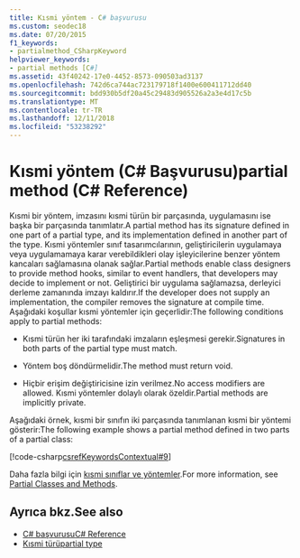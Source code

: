 ```yaml
---
title: Kısmi yöntem - C# başvurusu
ms.custom: seodec18
ms.date: 07/20/2015
f1_keywords:
- partialmethod_CSharpKeyword
helpviewer_keywords:
- partial methods [C#]
ms.assetid: 43f40242-17e0-4452-8573-090503ad3137
ms.openlocfilehash: 742d6ca744ac723179718f1400e600411712dd40
ms.sourcegitcommit: bdd930b5df20a45c29483d905526a2a3e4d17c5b
ms.translationtype: MT
ms.contentlocale: tr-TR
ms.lasthandoff: 12/11/2018
ms.locfileid: "53238292"
---
```

# <a name="partial-method-c-reference"></a><span data-ttu-id="48cc4-102">Kısmi yöntem (C# Başvurusu)</span><span class="sxs-lookup"><span data-stu-id="48cc4-102">partial method (C# Reference)</span></span>

<span data-ttu-id="48cc4-103">Kısmi bir yöntem, imzasını kısmi türün bir parçasında, uygulamasını ise başka bir parçasında tanımlatır.</span><span class="sxs-lookup"><span data-stu-id="48cc4-103">A partial method has its signature defined in one part of a partial type, and its implementation defined in another part of the type.</span></span> <span data-ttu-id="48cc4-104">Kısmi yöntemler sınıf tasarımcılarının, geliştiricilerin uygulamaya veya uygulamamaya karar verebildikleri olay işleyicilerine benzer yöntem kancaları sağlamasına olanak sağlar.</span><span class="sxs-lookup"><span data-stu-id="48cc4-104">Partial methods enable class designers to provide method hooks, similar to event handlers, that developers may decide to implement or not.</span></span> <span data-ttu-id="48cc4-105">Geliştirici bir uygulama sağlamazsa, derleyici derleme zamanında imzayı kaldırır.</span><span class="sxs-lookup"><span data-stu-id="48cc4-105">If the developer does not supply an implementation, the compiler removes the signature at compile time.</span></span> <span data-ttu-id="48cc4-106">Aşağıdaki koşullar kısmi yöntemler için geçerlidir:</span><span class="sxs-lookup"><span data-stu-id="48cc4-106">The following conditions apply to partial methods:</span></span>

- <span data-ttu-id="48cc4-107">Kısmi türün her iki tarafındaki imzaların eşleşmesi gerekir.</span><span class="sxs-lookup"><span data-stu-id="48cc4-107">Signatures in both parts of the partial type must match.</span></span>

- <span data-ttu-id="48cc4-108">Yöntem boş döndürmelidir.</span><span class="sxs-lookup"><span data-stu-id="48cc4-108">The method must return void.</span></span>

- <span data-ttu-id="48cc4-109">Hiçbir erişim değiştiricisine izin verilmez.</span><span class="sxs-lookup"><span data-stu-id="48cc4-109">No access modifiers are allowed.</span></span> <span data-ttu-id="48cc4-110">Kısmi yöntemler dolaylı olarak özeldir.</span><span class="sxs-lookup"><span data-stu-id="48cc4-110">Partial methods are implicitly private.</span></span>

<span data-ttu-id="48cc4-111">Aşağıdaki örnek, kısmi bir sınıfın iki parçasında tanımlanan kısmi bir yöntemi gösterir:</span><span class="sxs-lookup"><span data-stu-id="48cc4-111">The following example shows a partial method defined in two parts of a partial class:</span></span>

[!code-csharp[csrefKeywordsContextual#9](~/samples/snippets/csharp/VS_Snippets_VBCSharp/csrefKeywordsContextual/CS/csrefKeywordsContextual.cs#9)]

<span data-ttu-id="48cc4-112">Daha fazla bilgi için [kısmi sınıflar ve yöntemler](../../programming-guide/classes-and-structs/partial-classes-and-methods.md).</span><span class="sxs-lookup"><span data-stu-id="48cc4-112">For more information, see [Partial Classes and Methods](../../programming-guide/classes-and-structs/partial-classes-and-methods.md).</span></span>

## <a name="see-also"></a><span data-ttu-id="48cc4-113">Ayrıca bkz.</span><span class="sxs-lookup"><span data-stu-id="48cc4-113">See also</span></span>

- [<span data-ttu-id="48cc4-114">C# başvurusu</span><span class="sxs-lookup"><span data-stu-id="48cc4-114">C# Reference</span></span>](../index.md)
- [<span data-ttu-id="48cc4-115">Kısmi türü</span><span class="sxs-lookup"><span data-stu-id="48cc4-115">partial type</span></span>](partial-type.md)